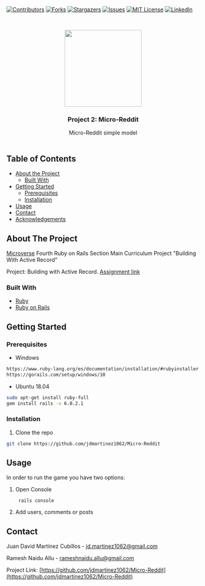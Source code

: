 <!-- PROJECT SHIELDS -->
<!--
*** I'm using markdown "reference style" links for readability.
*** Reference links are enclosed in brackets [ ] instead of parentheses ( ).
*** See the bottom of this document for the declaration of the reference variables
*** for contributors-url, forks-url, etc. This is an optional, concise syntax you may use.
*** https://www.markdownguide.org/basic-syntax/#reference-style-links
-->

[![Contributors][contributors-shield]][contributors-url]
[![Forks][forks-shield]][forks-url]
[![Stargazers][stars-shield]][stars-url]
[![Issues][issues-shield]][issues-url]
[![MIT License][license-shield]][license-url]
[![LinkedIn][linkedin-shield]][linkedin-url]

<!-- PROJECT LOGO -->
<br />
<p align="center">
  <a href="https://github.com/jdmartinez1062/Micro-Reddit">
    <img src="app/assets/images/badge.svg" widht= "200px" height="200px">
  </a>

  <h3 class ="norse" align="center" style="@font-face {font-family: 'Norse'; src: url('/fonts/Norse.otf'); font-family:'Norse'}">Project 2: Micro-Reddit</h3>

  <p align="center">
    Micro-Reddit simple model
    <br />
    <br />
  </p>
</p>

<!-- TABLE OF CONTENTS -->

## Table of Contents

- [About the Project](#about-the-project)
  - [Built With](#built-with)
- [Getting Started](#getting-started)
  * [Prerequisites](#prerequisites)
  * [Installation](#installation)
- [Usage](#usage)
- [Contact](#contact)
- [Acknowledgements](#acknowledgements)

<!-- ABOUT THE PROJECT -->

## About The Project


[Microverse](https://www.microverse.org/) Fourth Ruby on Rails Section Main Curriculum Project "Building With Active Record"

Project: Building with Active Record. [Assignment link](https://www.theodinproject.com/courses/ruby-on-rails/lessons/building-with-active-record-ruby-on-rails)


### Built With

- [Ruby](https://www.ruby-lang.org)
- [Ruby on Rails](https://rubyonrails.org/)

## Getting Started

### Prerequisites


* Windows
```sh
https://www.ruby-lang.org/es/documentation/installation/#rubyinstaller
https://gorails.com/setup/windows/10
```
* Ubuntu 18.04
```sh
sudo apt-get install ruby-full
gem install rails -v 6.0.2.1
```
### Installation

1. Clone the repo

```sh
git clone https://github.com/jdmartinez1062/Micro-Reddit
```
<!-- USAGE EXAMPLES -->
## Usage

In order to run the game you have two options:

1. Open Console

    
        rails console                     
    

2. Add users, comments or posts

        

<!-- CONTACT -->

## Contact

Juan David Martínez Cubillos - jd.martinez1062@gmail.com

Ramesh Naidu Allu - rameshnaidu.allu@gmail.com

Project Link: [https://github.com/jdmartinez1062/Micro-Reddit](https://github.com/jdmartinez1062/Micro-Reddit)

<!-- ACKNOWLEDGEMENTS -->


<!-- MARKDOWN LINKS & IMAGES -->
<!-- https://www.markdownguide.org/basic-syntax/#reference-style-links -->

[contributors-shield]: https://img.shields.io/github/contributors/jdmartinez1062/Micro-Reddit.svg?style=flat-square
[contributors-url]: https://github.com/jdmartinez1062/Micro-Reddit/graphs/contributors
[forks-shield]: https://img.shields.io/github/forks/jdmartinez1062/Micro-Reddit.svg?style=flat-square
[forks-url]: https://github.com/jdmartinez1062/Micro-Reddit/network/members
[stars-shield]: https://img.shields.io/github/stars/jdmartinez1062/Micro-Reddit.svg?style=flat-square
[stars-url]: https://github.com/jdmartinez1062/Micro-Reddit/stargazers
[issues-shield]: https://img.shields.io/github/issues/jdmartinez1062/Micro-Reddit.svg?style=flat-square
[issues-url]: https://github.com/jdmartinez1062/Micro-Reddit/issues
[license-shield]: https://img.shields.io/github/license/jdmartinez1062/Micro-Reddit.svg?style=flat-square
[license-url]: https://github.com/jdmartinez1062/Micro-Reddit/blob/master/LICENSE.txt
[linkedin-shield]: https://img.shields.io/badge/-LinkedIn-black.svg?style=flat-square&logo=linkedin&colorB=555
[linkedin-url]: https://linkedin.com/in/othneildrew
[product-screenshot]: imgs/screenshot.jpg

